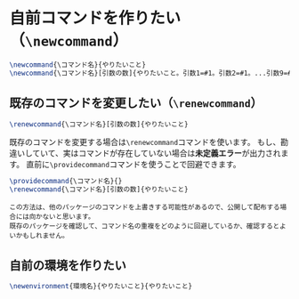 # 自前コマンドを作りたい（``\newcommand``）

```latex
\newcommand{\コマンド名}{やりたいこと}
\newcommand{\コマンド名}[引数の数]{やりたいこと。引数1=#1。引数2=#1。...引数9=#9。}
```

## 既存のコマンドを変更したい（``\renewcommand``）

```latex
\renewcommand{\コマンド名}[引数の数]{やりたいこと}
```

既存のコマンドを変更する場合は``\renewcommand``コマンドを使います。
もし、勘違いしていて、実はコマンドが存在していない場合は**未定義エラー**が出力されます。
直前に``\providecommand``コマンドを使うことで回避できます。

```latex
\providecommand{\コマンド名}{}
\renewcommand{\コマンド名}[引数の数]{やりたいこと}
```

```{note}
この方法は、他のパッケージのコマンドを上書きする可能性があるので、公開して配布する場合には向かないと思います。
既存のパッケージを確認して、コマンド名の重複をどのように回避しているか、確認するとよいかもしれません。
```

## 自前の環境を作りたい

```latex
\newenvironment{環境名}{やりたいこと}{やりたいこと}
```
